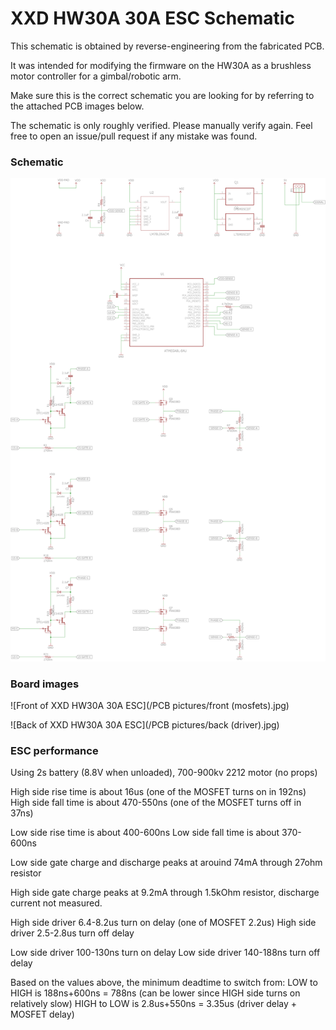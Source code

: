# XXD HW30A 30A ESC Schematic

This schematic is obtained by reverse-engineering from the fabricated PCB.

It was intended for modifying the firmware on the HW30A as a brushless motor controller for a gimbal/robotic arm.

Make sure this is the correct schematic you are looking for by referring to the attached PCB images below.

The schematic is only roughly verified. 
Please manually verify again. 
Feel free to open an issue/pull request if any mistake was found.

### Schematic

![Reverse-engineered schematic of XXD HW30A 30A ESC](schematic.png)


### Board images

![Front of XXD HW30A 30A ESC](/PCB pictures/front (mosfets).jpg)


![Back of XXD HW30A 30A ESC](/PCB pictures/back (driver).jpg)

### ESC performance

Using 2s battery (8.8V when unloaded), 700-900kv 2212 motor (no props)

High side rise time is about 16us (one of the MOSFET turns on in 192ns)
High side fall time is about 470-550ns (one of the MOSFET turns off in 37ns)


Low side rise time is about 400-600ns
Low side fall time is about 370-600ns


Low side gate charge and discharge peaks at arouind 74mA through 27ohm resistor

High side gate charge peaks at 9.2mA through 1.5kOhm resistor, discharge current not measured.


High side driver 6.4-8.2us turn on delay (one of MOSFET 2.2us)
High side driver 2.5-2.8us turn off delay 

Low side driver 100-130ns turn on delay
Low side driver 140-188ns turn off delay

Based on the values above, the minimum deadtime to switch from: 
LOW to HIGH is 188ns+600ns = 788ns (can be lower since HIGH side turns on relatively slow)
HIGH to LOW is 2.8us+550ns = 3.35us 
(driver delay + MOSFET delay)

